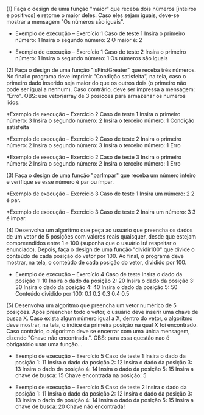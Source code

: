 (1) Faça o design de uma função "maior" que receba dois números [inteiros e positivos] e retorne o maior deles. Caso eles sejam iguais, deve-se mostrar a mensagem "Os números são iguais".

* Exemplo de execução – Exercício 1
Caso de teste 1
Insira o primeiro número:
1
Insira o segundo número:
2
O maior é: 2

* Exemplo de execução – Exercício 1
Caso de teste 2
Insira o primeiro número:
1
Insira o segundo número:
1
Os números são iguais

(2) Faça o design de uma função "isFirstGreater" que receba três números. No final o programa deve imprimir "Condição satisfeita", na tela, caso o primeiro dado inserido seja maior do que os outros dois (o primeiro não pode ser igual a nenhum). Caso contrário, deve ser impressa a mensagem: "Erro". OBS: use vetor/array de 3 posicoes para armazenar os numeros lidos.

*Exemplo de execução – Exercício 2
Caso de teste 1
Insira o primeiro número:
3
Insira o segundo número:
2
Insira o terceiro número:
1
Condição satisfeita

*Exemplo de execução – Exercício 2
Caso de teste 2
Insira o primeiro número:
2
Insira o segundo número:
3
Insira o terceiro número:
1
Erro

*Exemplo de execução – Exercício 2
Caso de teste 3
Insira o primeiro número:
2
Insira o segundo número:
2
Insira o terceiro número:
1
Erro

(3) Faça o design de uma função "parImpar" que receba um número inteiro e verifique se esse número é par ou ímpar.

*Exemplo de execução – Exercício 3
Caso de teste 1
Insira um número:
2
2 é par.

*Exemplo de execução – Exercício 3
Caso de teste 2
Insira um número:
3
3 é impar.

(4) Desenvolva um algoritmo que peça ao usuário que preencha os dados de um vetor de 5 posições com valores reais quaisquer, desde que estejam compreendidos entre 1 e 100 (suponha que o usuário irá respeitar o enunciado). Depois, faça o design de uma função "dividir100" que divide o conteúdo de cada posição do vetor por 100. Ao final, o programa deve mostrar, na tela, o conteúdo de cada posição do vetor, dividido por 100.

* Exemplo de execução – Exercício 4
Caso de teste
Insira o dado da posição  1:
10
Insira o dado da posição  2:
20
Insira o dado da posição  3:
30
Insira o dado da posição  4:
40
Insira o dado da posição  5:
50
Conteúdo dividido por 100:
 0.1
 0.2
 0.3
 0.4
 0.5

(5) Desenvolva um algoritmo que preencha um vetor numérico de 5 posições. Após preencher todo o vetor, o usuário deve inserir uma chave de busca X. Caso exista algum número igual a X, dentro do vetor, o algoritmo deve mostrar, na tela, o índice da primeira posição na qual X foi encontrado. Caso contrário, o algoritmo deve se encerrar com uma única mensagem, dizendo "Chave não encontrada.".
OBS: para essa questão nao é obrigatório usar uma função...

* Exemplo de execução – Exercício 5
Caso de teste 1
Insira o dado da posição  1:
11
Insira o dado da posição  2:
12
Insira o dado da posição  3:
13
Insira o dado da posição  4:
14
Insira o dado da posição  5:
15
Insira a chave de busca:
15
Chave encontrada na posição:  5

* Exemplo de execução – Exercício 5
Caso de teste 2
Insira o dado da posição  1:
11
Insira o dado da posição  2:
12
Insira o dado da posição  3:
13
Insira o dado da posição  4:
14
Insira o dado da posição  5:
15
Insira a chave de busca:
20
Chave não encontrada!